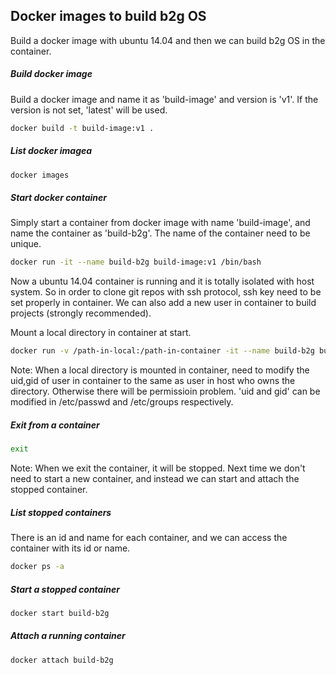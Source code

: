 ## Docker images to build b2g OS

Build a docker image with ubuntu 14.04 and then we can build b2g OS in the container.

##### Build docker image

Build a docker image and name it as 'build-image' and version is 'v1'. If the version is not set, 'latest' will be used.
```sh
docker build -t build-image:v1 .
```

##### List docker imagea

```sh
docker images
```

##### Start docker container

Simply start a container from docker image with name 'build-image', and name the container as 'build-b2g'. The name of the container need to be unique.
```sh
docker run -it --name build-b2g build-image:v1 /bin/bash
```

Now a ubuntu 14.04 container is running and it is totally isolated with host system.
So in order to clone git repos with ssh protocol, ssh key need to be set properly in container.
We can also add a new user in container to build projects (strongly recommended).

Mount a local directory in container at start.
```sh
docker run -v /path-in-local:/path-in-container -it --name build-b2g build-image:v1 /bin/bash
```
Note: When a local directory is mounted in container, need to modify the uid,gid of user in container to the same as user in host who owns the directory. Otherwise there will be permissioin problem. 'uid and gid' can be modified in /etc/passwd and /etc/groups respectively.

##### Exit from a container

```sh
exit
```
Note: When we exit the container, it will be stopped. Next time we don't need to start a new container, and instead we can start and attach the stopped container.

##### List stopped containers
There is an id and name for each container, and we can access the container with its id or name.
```sh
docker ps -a
```

##### Start a stopped container

```sh
docker start build-b2g
```

##### Attach a running container

```sh
docker attach build-b2g
```
